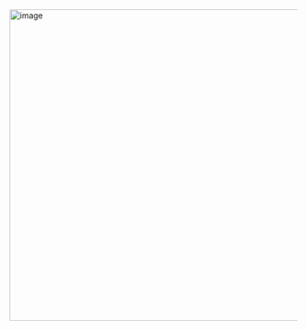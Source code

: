<img width="915" height="545" alt="image" src="https://github.com/user-attachments/assets/b4cc5c83-c38e-460d-b6ad-5c37e19c8cd0" />
